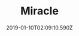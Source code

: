 ---
title: Miracle
artist: Caravan Palace
date: 2019-01-10T02:09:10.590Z
cover: /upload/70743_large.jpg
styles:
  - Electro Swing
  - House
links:
  spotify: https://play.spotify.com/track/1HDApabtZoWpGEcWAMMyNM
  youtube: https://www.youtube.com/watch?v=QdabIfmcqSQ
  applemusic: https://itunes.apple.com/us/album/miracle/1450977294?i=1450977507&uo=4
  soundcloud: ""
  bandcamp: ""
  googleplay: https://play.google.com/music/m/Thbxo5igmun646s2ippwgxxukiu?signup_if_needed=1
  deezer: https://www.deezer.com/fr/album/85249812
---